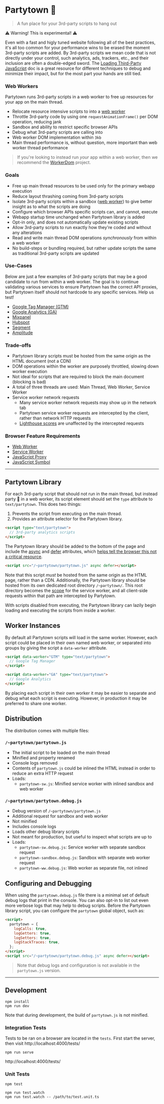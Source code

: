 # Partytown 🎉

> A fun place for your 3rd-party scripts to hang out

⚠️ Warning! This is experimental! ⚠️

Even with a fast and higly tuned website following all of the best practices, it's all too common for your performance wins to be erased the moment 3rd-party scripts are added. By 3rd-party scripts we mean code that is not directly under your control, such analytics, ads, trackers, etc., and their inclusion are often a double-edged sword. The [Loading Third-Party JavaScript](https://developers.google.com/web/fundamentals/performance/optimizing-content-efficiency/loading-third-party-javascript) doc is a great resource for different techniques to debug and minimize their impact, but for the most part your hands are still tied.

### Web Workers

Partytown runs 3rd-party scripts in a web worker to free up resources for your app on the main thread.

- Relocate resource intensive scripts to into a [web worker](https://developer.mozilla.org/en-US/docs/Web/API/Web_Workers_API)
- Throttle 3rd-party code by using one `requestAnimationFrame()` per DOM operation, reducing jank
- Sandbox and ability to restrict specific browser APIs
- Debug what 3rd-party scripts are calling into
- Web worker DOM implementation within `3kb`
- Main thread performance is, without question, more important than web worker thread performance

> If you're looking to instead run _your_ app within a web worker, then we recommend the [WorkerDom](https://github.com/ampproject/worker-dom) project.

### Goals

- Free up main thread resources to be used only for the primary webapp execution
- Reduce layout thrashing coming from 3rd-party scripts
- Isolate 3rd-party scripts within a sandbox ([web worker](https://developer.mozilla.org/en-US/docs/Web/API/Web_Workers_API)) to give better insight as to what the scripts are doing
- Configure which browser APIs specific scripts can, and cannot, execute
- Webapp startup time unchanged when Partytown library is added
- Opt-in only, and does not automatically update existing scripts
- Allow 3rd-party scripts to run exactly how they're coded and without any alterations
- Read and write main thread DOM operations _synchronously_ from within a web worker
- No build-steps or bundling required, but rather update scripts the same as traditional 3rd-party scripts are updated

### Use-Cases

Below are just a few examples of 3rd-party scripts that may be a good candidate to run from within a web worker. The goal is to continue validating various services to ensure Partytown has the correct API proxies, but Partytown itself should not hardcode to any specific services. Help us test!

- [Google Tag Manager (GTM)](https://marketingplatform.google.com/about/tag-manager/)
- [Google Analytics (GA)](https://analytics.google.com/)
- [Mixpanel](https://mixpanel.com/)
- [Hubspot](https://www.hubspot.com/)
- [Segment](https://segment.com/)
- [Amplitude](https://amplitude.com/)

### Trade-offs

- Partytown library scripts must be hosted from the same origin as the HTML document (not a CDN)
- DOM operations within the worker are purposely throttled, slowing down worker execution
- Not ideal for scripts that are required to block the main document (blocking is bad)
- A total of three threads are used: Main Thread, Web Worker, Service Worker
- Service worker network requests
  - Many service worker network requests may show up in the network tab
  - Partytown service worker requests are intercepted by the client, rather than network HTTP requests
  - [Lighthouse scores](https://web.dev/performance-scoring/) are unaffected by the intercepted requests

### Browser Feature Requirements

- [Web Worker](https://caniuse.com/webworkers)
- [Service Worker](https://caniuse.com/serviceworkers)
- [JavaScript Proxy](https://caniuse.com/proxy)
- [JavaScript Symbol](https://caniuse.com/mdn-javascript_builtins_symbol)

---

## Partytown Library

For each 3rd-party script that should not run in the main thread, but instead party 🎉 in a web worker, its script element should set the `type` attribute to `text/partytown`. This does two things:

1. Prevents the script from executing on the main thread.
2. Provides an attribute selector for the Partytown library.

```html
<script type="text/partytown">
  // 3rd-party analytics scripts
</script>
```

The Partytown library should be added to the bottom of the page and include the [async](https://developer.mozilla.org/en-US/docs/Web/HTML/Element/script#attr-async) and [defer](https://developer.mozilla.org/en-US/docs/Web/HTML/Element/script#attr-defer) attributes, which [helps tell the browser this not a critical resource](https://developers.google.com/web/fundamentals/performance/optimizing-content-efficiency/loading-third-party-javascript#use_async_or_defer).

```html
<script src="/~partytown/partytown.js" async defer></script>
```

Note that this script _must_ be hosted from the same origin as the HTML page, rather than a CDN. Additionally, the Partytown library should be
hosted from its own dedicated root directory `/~partytown/`. This root directory becomes the [scope](https://developers.google.com/web/ilt/pwa/introduction-to-service-worker#registration_and_scope) for the service worker, and all client-side requests within that path are intercepted by Partytown.

With scripts disabled from executing, the Partytown library can lazily begin loading and executing the scripts from inside a worker.

## Worker Instances

By default all Partytown scripts will load in the same worker. However, each script could be placed in their own named web worker, or separated into groups by giving the script a `data-worker` attribute.

```html
<script data-worker="GTM" type="text/partytown">
  // Google Tag Manager
</script>

<script data-worker="GA" type="text/partytown">
  // Google Analytics
</script>
```

By placing each script in their own worker it may be easier to separate and debug what each script is executing. However, in production it may be preferred to share one worker.

## Distribution

The distribution comes with multiple files:

### `/~partytown/partytown.js`

- The initial script to be loaded on the main thread
- Minified and property renamed
- Console logs removed
- Contents of `partytown.js` could be inlined the HTML instead in order to reduce an extra HTTP request
- Loads:
  - `partytown-sw.js`: Minified service worker with inlined sandbox and web worker

### `/~partytown/partytown.debug.js`

- Debug version of `/~partytown/partytown.js`
- Additional request for sandbox and web worker
- Not minified
- Includes console logs
- Loads other debug library scripts
- Not meant for production, but useful to inspect what scripts are up to
- Loads:
  - `partytown-sw.debug.js`: Service worker with separate sandbox request
  - `partytown-sandbox.debug.js`: Sandbox with separate web worker request
  - `partytown-ww.debug.js`: Web worker as separate file, not inlined

## Configuring and Debugging

When using the `partytown.debug.js` file there is a minimal set of default debug logs that print in the console. You can also opt-in to list out even more verbose logs that may help to debug scripts. Before the Partytown library script, you can configure the `partytown` global object, such as:

```html
<script>
  partytown = {
    logCalls: true,
    logGetters: true,
    logSetters: true,
    logStackTraces: true,
  };
</script>
<script src="/~partytown/partytown.debug.js" async defer></script>
```

> Note that debug logs and configuration is not available in the `partytown.js` version.

---

## Development

```
npm install
npm run dev
```

Note that during development, the build of `partytown.js` is not minified.

### Integration Tests

Tests to be ran on a browser are located in the `tests`. First start the server, then visit http://localhost:4000/tests/

```
npm run serve
```

http://localhost:4000/tests/

### Unit Tests

```
npm test
```

```
npm run test.watch
npm run test.watch -- /path/to/test.unit.ts
```
